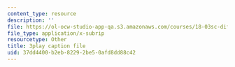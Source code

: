 ```yaml
---
content_type: resource
description: ''
file: https://ol-ocw-studio-app-qa.s3.amazonaws.com/courses/18-03sc-differential-equations-fall-2011/37dd4400b2eb82292be50afd8dd88c42_UJG0f0BSX14.srt
file_type: application/x-subrip
resourcetype: Other
title: 3play caption file
uid: 37dd4400-b2eb-8229-2be5-0afd8dd88c42
---
```


